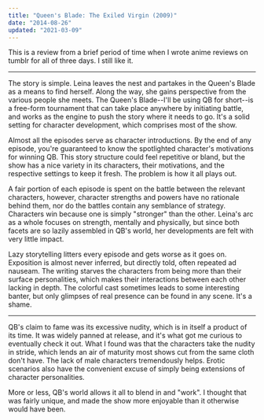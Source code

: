 ```yaml
---
title: "Queen's Blade: The Exiled Virgin (2009)"
date: "2014-08-26"
updated: "2021-03-09"
---
```


This is a review from a brief period of time when I wrote anime reviews on tumblr for all of three days. I still like it.

---

The story is simple. Leina leaves the nest and partakes in the Queen's Blade as a means to find herself. Along the way, she gains perspective from the various people she meets. The Queen's Blade--I'll be using QB for short--is a free-form tournament that can take place anywhere by initiating battle, and works as the engine to push the story where it needs to go. It's a solid setting for character development, which comprises most of the show.

Almost all the episodes serve as character introductions. By the end of any episode, you're guaranteed to know the spotlighted character's motivations for winning QB. This story structure could feel repetitive or bland, but the show has a nice variety in its characters, their motivations, and the respective settings to keep it fresh. The problem is how it all plays out.

A fair portion of each episode is spent on the battle between the relevant characters, however, character strengths and powers have no rationale behind them, nor do the battles contain any semblance of strategy. Characters win because one is simply "stronger" than the other. Leina's arc as a whole focuses on strength, mentally and physically, but since both facets are so lazily assembled in QB's world, her developments are felt with very little impact.

Lazy storytelling litters every episode and gets worse as it goes on. Exposition is almost never inferred, but directly told, often repeated ad nauseam. The writing starves the characters from being more than their surface personalities, which makes their interactions between each other lacking in depth. The colorful cast sometimes leads to some interesting banter, but only glimpses of real presence can be found in any scene. It's a shame.

---

QB's claim to fame was its excessive nudity, which is in itself a product of its time. It was widely panned at release, and it's what got me curious to eventually check it out. What I found was that the characters take the nudity in stride, which lends an air of maturity most shows cut from the same cloth don't have. The lack of male characters tremendously helps. Erotic scenarios also have the convenient excuse of simply being extensions of character personalities.

More or less, QB's world allows it all to blend in and "work". I thought that was fairly unique, and made the show more enjoyable than it otherwise would have been.

